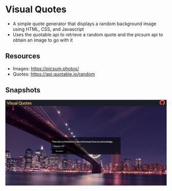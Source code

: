 # Visual Quotes
-   A simple quote generator that displays a random background image using HTML, CSS, and Javascript
-   Uses the quotable api to retrieve a random quote and the picsum api to obtain an image to go with it

## Resources
-   Images: https://picsum.photos/
-   Quotes: https://api.quotable.io/random

## Snapshots
![](./images/snap.jpg)
